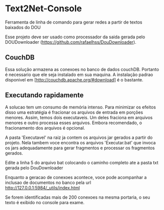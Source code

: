 # Text2Net-Console
Ferramenta de linha de comando para gerar redes a partir de textos baixados do DOU

Esse projeto deve ser usado como processador da saida gerada pelo DOUDownloader (https://github.com/rafaelhss/DouDownloader).


## CouchDB
Essa solução armazena as conexoes no banco de dados couchDB. Portanto é necessario que ele seja instalado em sua maquina. A instalação padrao disponivel em [http://couchdb.apache.org/#download] é o bastante.



## Executando rapidamente

A solucao tem um consumo de memória intenso. Para minimizar os efeitos disso uma estratégia é fracionar os arquivos de entrada em porções menores.
Assim, temos dois executaveis. Um deles fraciona em arquivos menores e outro processa esses arquivos. Embora recomendado, o fracionamento dos arquivos é opcional.


A pasta 'Executavel' na raiz ja contem os arquivos jar gerados a partir do projeto. Nela tambem voce encontra os arquivos 'Executar.bat' que invoca os jars adequadamente para gerar fragmentos e processar os fragmentos gerados.

Edite a linha 5 do arquivo bat colocando o caminho completo ate a pasta txt gerada pelo DouDownloader

Enquanto a geracao de conexoes acontece, voce pode acompanhar a inclusao de documentos no banco pela url http://127.0.0.1:5984/_utils/index.html

Se forem identificadas mais de 200 conexoes na mesma portaria, o seu texto é exibido no console para exame. 
